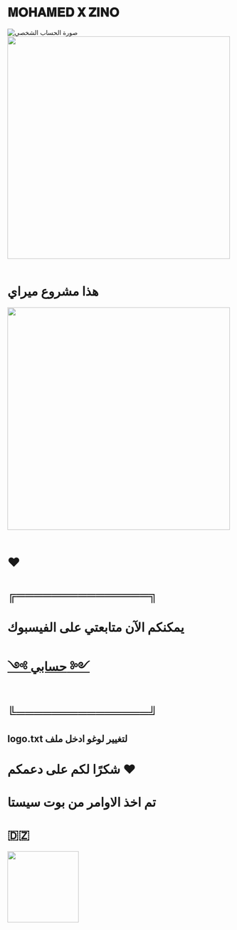 # 𝐌𝐎𝐇𝐀𝐌𝐄𝐃 𝐗 𝐙𝐈𝐍𝐎

![صورة الحساب الشخصي](https://i.imgur.com/ScaJztZ.jpeg)
<img src="https://user-images.ithubusercontent.com/74038190/212284115-f47cd8ff-2ffb-4b04-b5bf-4d1c14c0247f.gif" width="500">
<br><br>

# هذا مشروع ميراي
<img src="https://i.postimg.cc/2SPY4pCC/Picsart-24-11-26-10-03-45-372.jpg" width="500">
<br><br>

# ❤️
# ╔═══════════════╗

# يمكنكم الآن متابعتي على الفيسبوك

# [༺ حسابي ༻](https://www.facebook.com/100094409873389)


# ╚═══════════════╝


## logo.txt لتغيير لوغو ادخل ملف


# شكرًا لكم على دعمكم  ❤

# تم اخذ الاوامر من بوت سيستا

# 🇩🇿
<img src="https://user-images.githubusercontent.com/74038190/216649426-0c2ee152-84d8-4707-85c4-27a378d2f78a.gif" width="160" />
